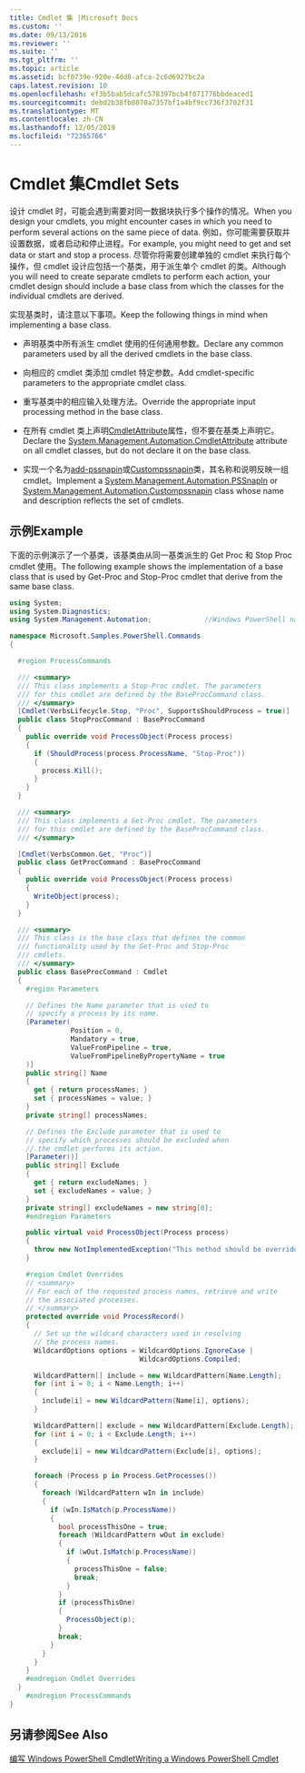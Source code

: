 ```yaml
---
title: Cmdlet 集 |Microsoft Docs
ms.custom: ''
ms.date: 09/13/2016
ms.reviewer: ''
ms.suite: ''
ms.tgt_pltfrm: ''
ms.topic: article
ms.assetid: bcf0739e-920e-4dd8-afca-2c6d6927bc2a
caps.latest.revision: 10
ms.openlocfilehash: ef3b5bab5dcafc578397bcb4f071776bbdeaced1
ms.sourcegitcommit: debd2b38fb8070a7357bf1a4bf9cc736f3702f31
ms.translationtype: MT
ms.contentlocale: zh-CN
ms.lasthandoff: 12/05/2019
ms.locfileid: "72365766"
---
```

# <a name="cmdlet-sets"></a><span data-ttu-id="d972e-102">Cmdlet 集</span><span class="sxs-lookup"><span data-stu-id="d972e-102">Cmdlet Sets</span></span>

<span data-ttu-id="d972e-103">设计 cmdlet 时，可能会遇到需要对同一数据块执行多个操作的情况。</span><span class="sxs-lookup"><span data-stu-id="d972e-103">When you design your cmdlets, you might encounter cases in which you need to perform several actions on the same piece of data.</span></span> <span data-ttu-id="d972e-104">例如，你可能需要获取并设置数据，或者启动和停止进程。</span><span class="sxs-lookup"><span data-stu-id="d972e-104">For example, you might need to get and set data or start and stop a process.</span></span> <span data-ttu-id="d972e-105">尽管你将需要创建单独的 cmdlet 来执行每个操作，但 cmdlet 设计应包括一个基类，用于派生单个 cmdlet 的类。</span><span class="sxs-lookup"><span data-stu-id="d972e-105">Although you will need to create separate cmdlets to perform each action, your cmdlet design should include a base class from which the classes for the individual cmdlets are derived.</span></span>

<span data-ttu-id="d972e-106">实现基类时，请注意以下事项。</span><span class="sxs-lookup"><span data-stu-id="d972e-106">Keep the following things in mind when implementing a base class.</span></span>

- <span data-ttu-id="d972e-107">声明基类中所有派生 cmdlet 使用的任何通用参数。</span><span class="sxs-lookup"><span data-stu-id="d972e-107">Declare any common parameters used by all the derived cmdlets in the base class.</span></span>

- <span data-ttu-id="d972e-108">向相应的 cmdlet 类添加 cmdlet 特定参数。</span><span class="sxs-lookup"><span data-stu-id="d972e-108">Add cmdlet-specific parameters to the appropriate cmdlet class.</span></span>

- <span data-ttu-id="d972e-109">重写基类中的相应输入处理方法。</span><span class="sxs-lookup"><span data-stu-id="d972e-109">Override the appropriate input processing method in the base class.</span></span>

- <span data-ttu-id="d972e-110">在所有 cmdlet 类上声明[CmdletAttribute](/dotnet/api/System.Management.Automation.CmdletAttribute)属性，但不要在基类上声明它。</span><span class="sxs-lookup"><span data-stu-id="d972e-110">Declare the [System.Management.Automation.CmdletAttribute](/dotnet/api/System.Management.Automation.CmdletAttribute) attribute on all cmdlet classes, but do not declare it on the base class.</span></span>

- <span data-ttu-id="d972e-111">实现一个名为[add-pssnapin](/dotnet/api/System.Management.Automation.PSSnapIn)或[Custompssnapin](/dotnet/api/System.Management.Automation.CustomPSSnapIn)类，其名称和说明反映一组 cmdlet。</span><span class="sxs-lookup"><span data-stu-id="d972e-111">Implement a [System.Management.Automation.PSSnapIn](/dotnet/api/System.Management.Automation.PSSnapIn) or [System.Management.Automation.Custompssnapin](/dotnet/api/System.Management.Automation.CustomPSSnapIn) class whose name and description reflects the set of cmdlets.</span></span>

## <a name="example"></a><span data-ttu-id="d972e-112">示例</span><span class="sxs-lookup"><span data-stu-id="d972e-112">Example</span></span>

<span data-ttu-id="d972e-113">下面的示例演示了一个基类，该基类由从同一基类派生的 Get Proc 和 Stop Proc cmdlet 使用。</span><span class="sxs-lookup"><span data-stu-id="d972e-113">The following example shows the implementation of a base class that is used by Get-Proc and Stop-Proc cmdlet that derive from the same base class.</span></span>

```csharp
using System;
using System.Diagnostics;
using System.Management.Automation;             //Windows PowerShell namespace.

namespace Microsoft.Samples.PowerShell.Commands
{

  #region ProcessCommands

  /// <summary>
  /// This class implements a Stop-Proc cmdlet. The parameters
  /// for this cmdlet are defined by the BaseProcCommand class.
  /// </summary>
  [Cmdlet(VerbsLifecycle.Stop, "Proc", SupportsShouldProcess = true)]
  public class StopProcCommand : BaseProcCommand
  {
    public override void ProcessObject(Process process)
    {
      if (ShouldProcess(process.ProcessName, "Stop-Proc"))
      {
        process.Kill();
      }
    }
  }

  /// <summary>
  /// This class implements a Get-Proc cmdlet. The parameters
  /// for this cmdlet are defined by the BaseProcCommand class.
  /// </summary>

  [Cmdlet(VerbsCommon.Get, "Proc")]
  public class GetProcCommand : BaseProcCommand
  {
    public override void ProcessObject(Process process)
    {
      WriteObject(process);
    }
  }

  /// <summary>
  /// This class is the base class that defines the common
  /// functionality used by the Get-Proc and Stop-Proc
  /// cmdlets.
  /// </summary>
  public class BaseProcCommand : Cmdlet
  {
    #region Parameters

    // Defines the Name parameter that is used to
    // specify a process by its name.
    [Parameter(
               Position = 0,
               Mandatory = true,
               ValueFromPipeline = true,
               ValueFromPipelineByPropertyName = true
    )]
    public string[] Name
    {
      get { return processNames; }
      set { processNames = value; }
    }
    private string[] processNames;

    // Defines the Exclude parameter that is used to
    // specify which processes should be excluded when
    // the cmdlet performs its action.
    [Parameter()]
    public string[] Exclude
    {
      get { return excludeNames; }
      set { excludeNames = value; }
    }
    private string[] excludeNames = new string[0];
    #endregion Parameters

    public virtual void ProcessObject(Process process)
    {
      throw new NotImplementedException("This method should be overridden.");
    }

    #region Cmdlet Overrides
    // <summary>
    // For each of the requested process names, retrieve and write
    // the associated processes.
    // </summary>
    protected override void ProcessRecord()
    {
      // Set up the wildcard characters used in resolving
      // the process names.
      WildcardOptions options = WildcardOptions.IgnoreCase |
                                WildcardOptions.Compiled;

      WildcardPattern[] include = new WildcardPattern[Name.Length];
      for (int i = 0; i < Name.Length; i++)
      {
        include[i] = new WildcardPattern(Name[i], options);
      }

      WildcardPattern[] exclude = new WildcardPattern[Exclude.Length];
      for (int i = 0; i < Exclude.Length; i++)
      {
        exclude[i] = new WildcardPattern(Exclude[i], options);
      }

      foreach (Process p in Process.GetProcesses())
      {
        foreach (WildcardPattern wIn in include)
        {
          if (wIn.IsMatch(p.ProcessName))
          {
            bool processThisOne = true;
            foreach (WildcardPattern wOut in exclude)
            {
              if (wOut.IsMatch(p.ProcessName))
              {
                processThisOne = false;
                break;
              }
            }
            if (processThisOne)
            {
              ProcessObject(p);
            }
            break;
          }
        }
      }
    }
    #endregion Cmdlet Overrides
  }
    #endregion ProcessCommands
}
```

## <a name="see-also"></a><span data-ttu-id="d972e-114">另请参阅</span><span class="sxs-lookup"><span data-stu-id="d972e-114">See Also</span></span>

[<span data-ttu-id="d972e-115">编写 Windows PowerShell Cmdlet</span><span class="sxs-lookup"><span data-stu-id="d972e-115">Writing a Windows PowerShell Cmdlet</span></span>](./writing-a-windows-powershell-cmdlet.md)
